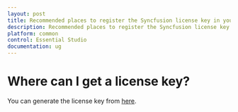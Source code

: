 ```yaml
---
layout: post
title: Recommended places to register the Syncfusion license key in your application | Syncfusion
description: Recommended places to register the Syncfusion license key in your application
platform: common
control: Essential Studio
documentation: ug
---
```


# Where can I get a license key?

You can generate the license key from [here](https://www.syncfusion.com/account/downloads).





